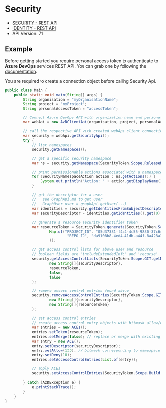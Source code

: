 # Security

- [SECURITY - REST API](https://docs.microsoft.com/en-us/rest/api/azure/devops/security/?view=azure-devops-rest-7.1)
- [IDENTITY - REST API](https://docs.microsoft.com/en-us/rest/api/azure/devops/ims/?view=azure-devops-rest-7.1)
- API Version: 7.1

## Example

Before getting started you require personal access token to authenticate to **Azure DevOps** services REST API.
You can grab one by following the [documentation](https://docs.microsoft.com/en-us/azure/devops/organizations/accounts/use-personal-access-tokens-to-authenticate?WT.mc_id=docs-github-dbrown&view=azure-devops&tabs=preview-page).

You are required to create a connection object before calling Security Api.

```java
public class Main {
    public static void main(String[] args) {
        String organisation = "myOrganisationName";
        String project = "myProject";
        String personalAccessToken = "accessToken";

        // Connect Azure DevOps API with organisation name and personal access token.
        var webApi = new AzDClientApi(organisation, project, personalAccessToken);

        // call the respective API with created webApi client connection object;
        var security = webApi.getSecurityApi();
        try {
            // list namespaces
            security.getNamespaces();

            // get a specific security namespace
            var ns = security.getNamespace(SecurityToken.Scope.ReleaseManagement.getNamespace());

            // print permissionable actions associated with a namespace and the associated bit
            for (SecurityNamespaceAction action : ns.getActions()) {
                System.out.println("Action: " + action.getDisplayName() + " = " + action.getBit());
            }

            // get the descriptor for a user
            //   see GraphApi.md to get user
            //   GraphUser user = graphApi.getUser(...)
            var identities = security.getIdentitiesFromSubjectDescriptors(user.getDescriptor());
            var securityDescriptor = identities.getIdentities().get(0).getDescriptor();

            // generate a resource security identifier token
            var resourceToken = SecurityToken.generate(SecurityToken.Scope.GIT,
                    Map.of("PROJECT_ID", "05d37331-f4e4-4c55-9830-37c64e50346d",
                            "REPO_ID", "da9108b8-4ed4-41db-a44f-8a428a355772"
                    ));

            // get access control lists for above user and resource
            // boolean fields are 'includeExtendedInfo' and 'recurse'
            security.getAccessControlLists(SecurityToken.Scope.GIT.getNamespace(),
                    new String[]{securityDescriptor},
                    resourceToken,
                    false,
                    false
            );

            // remove access control entries found above
            security.removeAccessControlEntries(SecurityToken.Scope.GIT.getNamespace(),
                    new String[]{securityDescriptor},
                    new String[]{resourceToken}
            );

            // set access control entries
            // create access control entry objects with bitmask allow/deny permissioning (not included implies inherited)
            var entries = new ACEs();
            entries.setToken(resourceToken);
            entries.setMerge(false); // replace or merge with existing in scope entries
            var entry = new ACE();
            entry.setDescriptor(securityDescriptor);
            entry.setAllow(133); // bitmask corresponding to namespace actions identified above. i.e. 133=128+4+1
            entry.setDeny(10);
            entries.setAccessControlEntries(List.of(entry));

            // apply ACEs
            security.setAccessControlEntries(SecurityToken.Scope.Build.getNamespace(), entries);
            
        } catch (AzDException e) {
            e.printStackTrace();
        }
    }
}
```